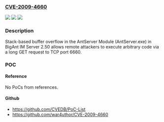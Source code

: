 ### [CVE-2009-4660](https://cve.mitre.org/cgi-bin/cvename.cgi?name=CVE-2009-4660)
![](https://img.shields.io/static/v1?label=Product&message=n%2Fa&color=blue)
![](https://img.shields.io/static/v1?label=Version&message=n%2Fa&color=blue)
![](https://img.shields.io/static/v1?label=Vulnerability&message=n%2Fa&color=brighgreen)

### Description

Stack-based buffer overflow in the AntServer Module (AntServer.exe) in BigAnt IM Server 2.50 allows remote attackers to execute arbitrary code via a long GET request to TCP port 6660.

### POC

#### Reference
No PoCs from references.

#### Github
- https://github.com/CVEDB/PoC-List
- https://github.com/war4uthor/CVE-2009-4660

